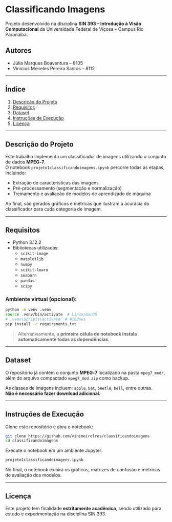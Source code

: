 # Classificando Imagens

Projeto desenvolvido na disciplina **SIN 393 – Introdução à Visão Computacional** da Universidade Federal de Viçosa – Campus Rio Paranaíba.

## Autores

- Júlia Marques Boaventura – 8105  
- Vinícius Meireles Pereira Santos – 8112  

---

## Índice

1. [Descrição do Projeto](#descrição-do-projeto)  
2. [Requisitos](#requisitos)  
3. [Dataset](#dataset)  
4. [Instruções de Execução](#instruções-de-execução)  
5. [Licença](#licença)  

---

## Descrição do Projeto

Este trabalho implementa um classificador de imagens utilizando o conjunto de dados **MPEG‑7**.  
O notebook `projeto1classificandoimagens.ipynb` percorre todas as etapas, incluindo:

- Extração de características das imagens  
- Pré-processamento (segmentação e normalização)  
- Treinamento e avaliação de modelos de aprendizado de máquina  

Ao final, são gerados gráficos e métricas que ilustram a acurácia do classificador para cada categoria de imagem.

---

## Requisitos

- Python 3.12.2  
- Bibliotecas utilizadas:
  - `scikit-image`
  - `matplotlib`
  - `numpy`
  - `scikit-learn`
  - `seaborn`
  - `pandas`
  - `scipy`

### Ambiente virtual (opcional):
```bash
python -m venv .venv
source .venv/bin/activate  # Linux/macOS
# .venv\Scripts\activate  # Windows
pip install -r requirements.txt
```

> Alternativamente, a **primeira célula do notebook instala automaticamente todas as dependências.**

---

## Dataset

O repositório já contém o conjunto **MPEG‑7** localizado na pasta `mpeg7_mod/`, além do arquivo compactado `mpeg7_mod.zip` como backup.

As classes de imagens incluem: `apple`, `bat`, `beetle`, `bell`, entre outras.  
**Não é necessário fazer download adicional.**

---

## Instruções de Execução

Clone este repositório e abra o notebook:

```bash
git clone https://github.com/vinimeirelres/classificandoimagens
cd classificandoimagens
```

Execute o notebook em um ambiente Jupyter:

```bash
projeto1classificandoimagens.ipynb
```

No final, o notebook exibirá os gráficos, matrizes de confusão e métricas de avaliação dos modelos.

---

## Licença

Este projeto tem finalidade **estritamente acadêmica**, sendo utilizado para estudo e experimentação na disciplina SIN 393.
